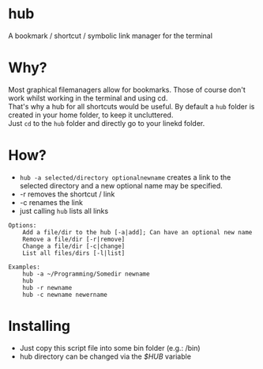 # hub
A bookmark / shortcut / symbolic link manager for the terminal

# Why?
Most graphical filemanagers allow for bookmarks. Those of course don't work whilst working in the terminal and using cd.<br>
That's why a hub for all shortcuts would be useful. By default a `hub` folder is created in your home folder, to keep it uncluttered.<br>
Just `cd` to the `hub` folder and directly go to your linekd folder.

# How?

- `hub -a selected/directory optionalnewname` creates a link to the selected directory and a new optional name may be specified.
- -r removes the shortcut / link
- -c renames the link
- just calling `hub` lists all links

```
Options:
	Add a file/dir to the hub [-a|add]; Can have an optional new name
	Remove a file/dir [-r|remove]
	Change a file/dir [-c|change]
	List all files/dirs [-l|list]

Examples:
	hub -a ~/Programming/Somedir newname
	hub
	hub -r newname
	hub -c newname newername
 ```
# Installing
- Just copy this script file into some bin folder (e.g.: /bin)
- hub directory can be changed via the *$HUB* variable
